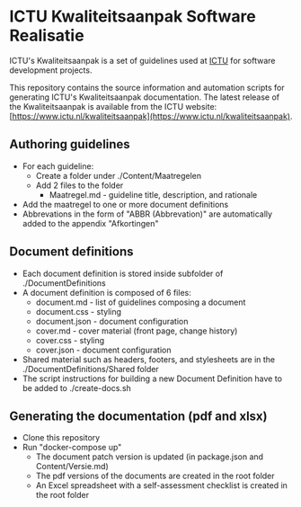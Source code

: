 # ICTU Kwaliteitsaanpak Software Realisatie

ICTU's Kwaliteitsaanpak is a set of guidelines used at [ICTU](https://www.ictu.nl/) for software development projects.

This repository contains the source information and automation scripts for generating ICTU's Kwaliteitsaanpak documentation. The latest release of the Kwaliteitsaanpak is available from the ICTU website: [https://www.ictu.nl/kwaliteitsaanpak](https://www.ictu.nl/kwaliteitsaanpak).

## Authoring guidelines

- For each guideline:
  - Create a folder under ./Content/Maatregelen
  - Add 2 files to the folder
    - Maatregel.md - guideline title, description, and rationale
- Add the maatregel to one or more document definitions
- Abbrevations in the form of "ABBR (Abbrevation)" are automatically added to the appendix "Afkortingen"

## Document definitions

- Each document definition is stored inside subfolder of ./DocumentDefinitions
- A document definition is composed of 6 files:
  - document.md - list of guidelines composing a document
  - document.css - styling
  - document.json - document configuration
  - cover.md - cover material (front page, change history)
  - cover.css - styling
  - cover.json - document configuration
- Shared material such as headers, footers, and stylesheets are in the ./DocumentDefinitions/Shared folder
- The script instructions for building a new Document Definition have to be added to ./create-docs.sh

## Generating the documentation (pdf and xlsx)

- Clone this repository
- Run "docker-compose up"
  - The document patch version is updated (in package.json and Content/Versie.md)
  - The pdf versions of the documents are created in the root folder
  - An Excel spreadsheet with a self-assessment checklist is created in the root folder
